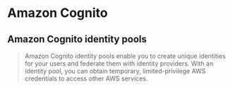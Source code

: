 # Amazon Cognito
## Amazon Cognito identity pools
> Amazon Cognito identity pools enable you to create unique identities for your users and federate them with identity providers. With an identity pool, you can obtain temporary, limited-privilege AWS credentials to access other AWS services.